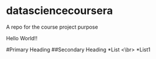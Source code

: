 datasciencecoursera
===================

A repo for the course project purpose

Hello World!!

#Primary Heading 
##Secondary Heading
*List <\br>
*List1

